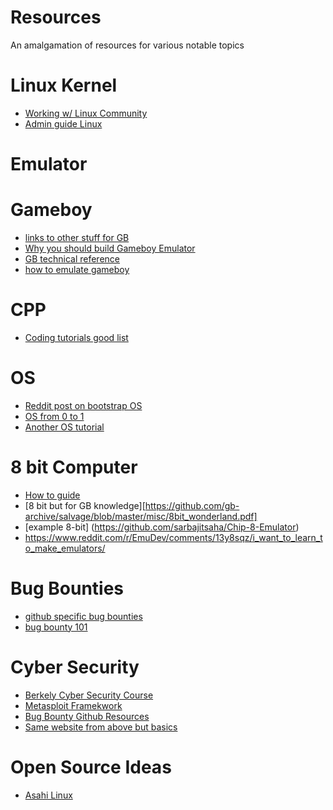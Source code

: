 # Resources
An amalgamation of resources for various notable topics

# Linux Kernel
- [Working w/ Linux Community](https://www.kernel.org/doc/html/v4.16/process/howto.html )
- [Admin guide Linux](https://www.kernel.org/doc/html/v5.5/admin-guide/index.html)
# Emulator 

# Gameboy 
- [links to other stuff for GB](https://gbdev.io/resources.html#c)
- [Why you should build Gameboy Emulator](https://www.youtube.com/watch?v=F8kx56OZQhg)
- [GB technical reference](https://gekkio.fi/files/gb-docs/gbctr.pdf)
- [how to emulate gameboy](https://rylev.github.io/DMG-01/public/book/)
# CPP
- [Coding tutorials good list](https://github.com/practical-tutorials/project-based-learning?tab=readme-ov-file)

# OS
- [Reddit post on bootstrap OS](https://www.reddit.com/r/coding/comments/q6c5ne/os01_bootstrap_yourself_to_write_an_os_from/)
- [OS from 0 to 1](https://github.com/tuhdo/os01/blob/master/Operating_Systems_From_0_to_1.pdf)
- [Another OS tutorial](https://github.com/cfenollosa/os-tutorial)

# 8 bit Computer 
- [How to guide](https://austinmorlan.com/posts/chip8_emulator/)
- [8 bit but for GB knowledge][https://github.com/gb-archive/salvage/blob/master/misc/8bit_wonderland.pdf]
- [example 8-bit] (https://github.com/sarbajitsaha/Chip-8-Emulator)
- https://www.reddit.com/r/EmuDev/comments/13y8sqz/i_want_to_learn_to_make_emulators/

# Bug Bounties 
- [github specific bug bounties](https://bounty.github.com/)
- [bug bounty 101](https://www.hacker101.com/sessions/web_in_depth)

# Cyber Security 
- [Berkely Cyber Security Course](https://textbook.cs161.org/memory-safety/x86.html)
- [Metasploit Framekwork](https://docs.rapid7.com/metasploit/msf-overview/)
- [Bug Bounty Github Resources](https://github.com/nahamsec/Resources-for-Beginner-Bug-Bounty-Hunters?tab=readme-ov-file)
- [Same website from above but basics](https://github.com/nahamsec/Resources-for-Beginner-Bug-Bounty-Hunters/blob/master/assets/basics.md)

# Open Source Ideas
- [Asahi Linux](https://asahilinux.org/)
